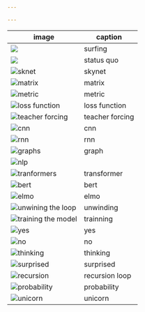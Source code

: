 ```yaml
---

---
```

|image| caption |
|--|--|
|![](https://media.giphy.com/media/aiE3JQU3vLqTK/source.gif)| surfing |
|![](https://media.giphy.com/media/WpIjh42KPontoNSF0J/giphy.gif)| status quo |
|![sknet](https://media.giphy.com/media/TAywY9f1YFila/source.gif)| skynet |
|![matrix](https://media.giphy.com/media/sULKEgDMX8LcI/source.gif)| matrix|
|![metric](https://media.giphy.com/media/7rfwKxzvH22cg/source.gif) | metric |
|![loss function](https://media.giphy.com/media/bNjNvmPRMNLUs/source.gif)| loss function |
|![teacher forcing](https://media.giphy.com/media/16OVCXl1PH2uY/source.gif)| teacher forcing|
|![cnn](https://media.giphy.com/media/tIiSuOvQucRFkoyj4W/source.gif)| cnn|
|![rnn](https://media.giphy.com/media/xUOxeZI0871VTCnpxm/source.gif)| rnn|
|![graphs](https://media.giphy.com/media/7NS9RAepPQ0HJ85qJz/source.gif)| graph|
|![nlp](https://media.giphy.com/media/LNqJlnwORbOYhu7txQ/source.gif)|| nlp
|![tranformers](https://media.giphy.com/media/caVdtPeN83dza/source.gif)| transformer|
|![bert](https://media.giphy.com/media/xT0GqGKjIqd7TmVsYg/source.gif)| bert |
|![elmo](https://media.giphy.com/media/TztOD2c0znrtm/source.gif)|elmo|
|![unwining the loop](https://media.giphy.com/media/3oFzlW75cfUCiGQFS8/source.gif)|unwinding |
|![training the model](https://media.giphy.com/media/l2R0a55Yzy5Erf128/source.gif)| trainning|
|![yes](https://media.giphy.com/media/paRJ8l5tIps4bOV84s/source.gif)| yes |
|![no](https://media.giphy.com/media/4GXVqHpiQ0UN5u0xdZ/source.gif)| no |
|![thinking](https://media.giphy.com/media/dsZKnC2KigetvBLZ1F/source.gif)| thinking |
|![surprised](https://media.giphy.com/media/69ANOgLaUxjtPH12ul/source.gif)| surprised |
|![recursion](https://media.giphy.com/media/2tKzCHl9qNWqKRZ1OT/source.gif)| recursion loop|
![probability](https://media.giphy.com/media/xUn3CftPBajoflzROU/source.gif)|probability |
![unicorn](https://media.giphy.com/media/IhPI8zzxVTXKO3NJfl/source.gif)|unicorn |